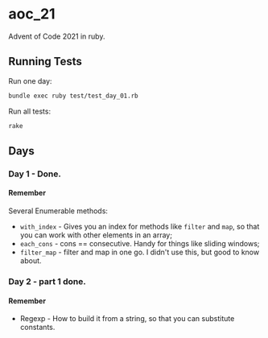 # aoc_21

Advent of Code 2021 in ruby.

## Running Tests

Run one day:

```bash
bundle exec ruby test/test_day_01.rb
```

Run all tests:

```bash
rake
```

## Days

### Day 1 - Done. 

#### Remember

Several Enumerable methods:
* `with_index` - Gives you an index for methods like `filter` and `map`, so that you can work with other elements in an array; 
* `each_cons` - cons == consecutive. Handy for things like sliding windows;
* `filter_map` - filter and map in one go. I didn't use this, but good to know about. 

### Day 2 - part 1 done.

#### Remember

* Regexp - How to build it from a string, so that you can substitute constants.